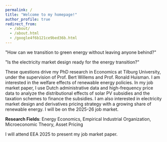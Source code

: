 ```yaml
---
permalink: /
title: "Welcome to my homepage!" 
author_profile: true
redirect_from: 
  - /about/
  - /about.html
  - /google4f6b121ce9bed36b.html
---
```

"How can we transition to green energy without leaving anyone behind?"

"Is the electricity market design ready for the energy transition?" 

These questions drive my PhD research in Economics at Tilburg University, under the supervision of Prof. Bert Willems and Prof. Ronald Huisman. I am interested in the welfare effects of renewable energy policies. In my job market paper, I use Dutch administrative data and high-frequency price data to analyze the distributional effects of solar PV subsidies and the taxation schemes to finance the subsidies. I am also interested in electricity market design and derivatives pricing strategy with a growing share of renewable energy. I will be on the 2025-26 job market.

**Research Fields**: Energy Economics, Empirical Industrial Organization, Microeconomic Theory, Asset Pricing

I will attend EEA 2025 to present my job market paper.
